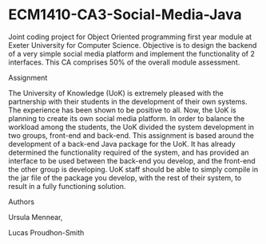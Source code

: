 # ECM1410-CA3-Social-Media-Java


Joint coding project for Object Oriented programming first year module at Exeter University for Computer Science. Objective 
is to design the backend of a very simple social media platform and implement the functionality of 2 interfaces. This CA
comprises 50% of the overall module assessment.

Assignment

The University of Knowledge (UoK) is extremely pleased with the partnership with their students in the development
of their own systems. The experience has been shown to be positive to all. Now, the UoK is planning to create its own
social media platform. In order to balance the workload among the students, the UoK divided the system development
in two groups, front-end and back-end. This assignment is based around the development of a back-end Java package
for the UoK. It has already determined the functionality required of the system, and has provided an interface to be
used between the back-end you develop, and the front-end the other group is developing. UoK staff should be able to
simply compile in the jar file of the package you develop, with the rest of their system, to result in a fully functioning
solution.

Authors

Ursula Mennear,

Lucas Proudhon-Smith
